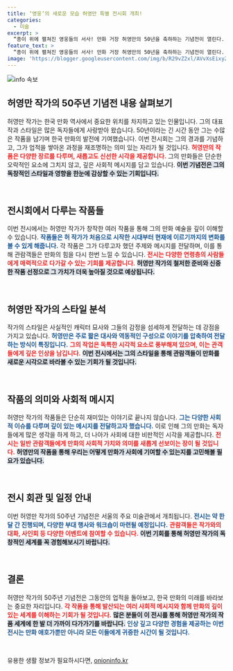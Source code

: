 ```yaml
---
title: ‘영웅’의 새로운 모습 허영만 특별 전시회 개최!
categories:
  - 미술
excerpt: >
  “종이 위에 펼쳐진 영웅들의 서사! 만화 거장 허영만의 50년을 축하하는 기념전이 열린다. 그가 그린 세상 속으로 빠져들 준비가 되셨나요?”
feature_text: >
  “종이 위에 펼쳐진 영웅들의 서사! 만화 거장 허영만의 50년을 축하하는 기념전이 열린다. 그가 그린 세상 속으로 빠져들 준비가 되셨나요?”
image: 'https://blogger.googleusercontent.com/img/b/R29vZ2xl/AVvXsEixyZcFfHzMRdzZMjFBmAUKJYCLCGyLL1o632UiGVXcaFdKo_bkvkuCioo0uUKlGfBVcT3P84aROyZIXSBEx3Aw5nCQ3pTgDom1WDC4m8eifvWiAmWEEVb4x6G_l8C0QH225ldMjyaFvpxGEBGNO37VmDTDMHGhJPq73UglMfDca1-0aw/s1600/blogspot.png'
---
```


<p><img src="https://blogger.googleusercontent.com/img/b/R29vZ2xl/AVvXsEixyZcFfHzMRdzZMjFBmAUKJYCLCGyLL1o632UiGVXcaFdKo_bkvkuCioo0uUKlGfBVcT3P84aROyZIXSBEx3Aw5nCQ3pTgDom1WDC4m8eifvWiAmWEEVb4x6G_l8C0QH225ldMjyaFvpxGEBGNO37VmDTDMHGhJPq73UglMfDca1-0aw/s1600/blogspot.png" alt="info 속보" /></p>

<h2 data-ke-size="size26">허영만 작가의 50주년 기념전 내용 살펴보기</h2>

<p data-ke-size="size16">허영만 작가는 한국 만화 역사에서 중요한 위치를 차지하고 있는 인물입니다. 그의 대표작과 스타일은 많은 독자들에게 사랑받아 왔습니다. 50년이라는 긴 시간 동안 그는 수많은 작품을 남기며 한국 만화의 발전에 기여했습니다. 이번 전시회는 그의 경과를 기념하고, 그가 업적을 쌓아온 과정을 재조명하는 의미 있는 자리가 될 것입니다. <b><span style="color: #ee2323;">허영만의 작품은 다양한 장르를 다루며, 새롭고도 신선한 시각을 제공합니다.</span></b> 그의 만화들은 단순한 오락적인 요소에 그치지 않고, 깊은 사회적 메시지를 담고 있습니다. <b><span style="background-color: #21538527;">이번 기념전은 그의 독창적인 스타일과 영향을 한눈에 감상할 수 있는 기회입니다.</span></b> </p>

<p data-ke-size="size16">&nbsp;</p>

<h2 data-ke-size="size26">전시회에서 다루는 작품들</h2>

<p data-ke-size="size16">이번 전시에서는 허영만 작가가 창작한 여러 작품을 통해 그의 만화 예술을 깊이 이해할 수 있습니다. <b><span style="color: #1a5490;">작품들은 허 작가가 처음으로 시작한 시대부터 현재에 이르기까지의 변화를 볼 수 있게 해줍니다.</span></b> 각 작품은 그가 다루고자 했던 주제와 메시지를 전달하며, 이를 통해 관람객들은 만화의 힘을 다시 한번 느낄 수 있습니다. <b><span style="color: #ee2323;">전시는 다양한 연령층의 사람들에게 매력적으로 다가갈 수 있는 기회를 제공합니다.</span></b> <b><span style="background-color: #21538527;">허영만 작가의 철저한 준비와 신중한 작품 선정으로 그 가치가 더욱 높아질 것으로 예상됩니다.</span></b></p>

<p data-ke-size="size16">&nbsp;</p>

<h2 data-ke-size="size26">허영만 작가의 스타일 분석</h2>

<p data-ke-size="size16">작가의 스타일은 사실적인 캐릭터 묘사와 그들의 감정을 섬세하게 전달하는 데 강점을 가지고 있습니다. <b><span style="color: #1a5490;">허영만은 주로 짧은 대사와 역동적인 구성으로 이야기를 압축하여 전달하는 방식이 특징입니다.</span></b> <b><span style="color: #ee2323;">그의 작업은 독특한 시각적 요소로 풍부해져 있으며, 이는 관객들에게 깊은 인상을 남깁니다.</span></b> <b><span style="background-color: #21538527;">이번 전시에서는 그의 스타일을 통해 관람객들이 만화를 새로운 시각으로 바라볼 수 있는 기회가 될 것입니다.</span></b></p>

<p data-ke-size="size16">&nbsp;</p>

<h2 data-ke-size="size26">작품의 의미와 사회적 메시지</h2>

<p data-ke-size="size16">허영만 작가의 작품들은 단순히 재미있는 이야기로 끝나지 않습니다. <b><span style="color: #1a5490;">그는 다양한 사회적 이슈를 다루며 깊이 있는 메시지를 전달하고자 했습니다.</span></b> 이로 인해 그의 만화는 독자들에게 많은 생각을 하게 하고, 더 나아가 사회에 대한 비판적인 시각을 제공합니다. <b><span style="color: #ee2323;">전시는 일반 관람객들에게 만화의 사회적 가치와 의미를 새롭게 선보이는 장이 될 것입니다.</span></b> <b><span style="background-color: #21538527;">허영만의 작품을 통해 우리는 어떻게 만화가 사회에 기여할 수 있는지를 고민해볼 필요가 있습니다.</span></b></p>

<p data-ke-size="size16">&nbsp;</p>

<h2 data-ke-size="size26">전시 회관 및 일정 안내</h2>

<p data-ke-size="size16">이번 허영만 작가의 50주년 기념전은 서울의 주요 미술관에서 개최됩니다. <b><span style="color: #1a5490;">전시는 약 한 달 간 진행되며, 다양한 부대 행사와 워크숍이 마련될 예정입니다.</span></b> <b><span style="color: #ee2323;">관람객들은 작가와의 대화, 사인회 등 다양한 이벤트에 참여할 수 있습니다.</span></b> <b><span style="background-color: #21538527;">이번 기회를 통해 허영만 작가의 독창적인 세계를 꼭 경험해보시기 바랍니다.</span></b></p>

<p data-ke-size="size16">&nbsp;</p>

<h2 data-ke-size="size26">결론</h2>

<p data-ke-size="size16">허영만 작가의 50주년 기념전은 그동안의 업적을 돌아보고, 한국 만화의 미래를 바라보는 중요한 자리입니다. <b><span style="color: #ee2323;">각 작품을 통해 발산되는 여러 사회적 메시지와 함께 만화의 깊이 있는 세계를 이해하는 기회가 될 것입니다.</span></b> <b><span style="background-color: #21538527;">많은 분들이 이 전시를 통해 허영만 작가의 작품 세계에 한 발 더 가까이 다가가기를 바랍니다.</span></b> <b><span style="color: #1a5490;">인상 깊고 다양한 경험을 제공하는 이번 전시는 만화 애호가뿐만 아니라 모든 이들에게 귀중한 시간이 될 것입니다.</span></b></p>

<p data-ke-size="size16">&nbsp;</p>
유용한 생활 정보가 필요하시다면, <a href="https://onioninfo.kr" rel="dofollow">onioninfo.kr</a>


